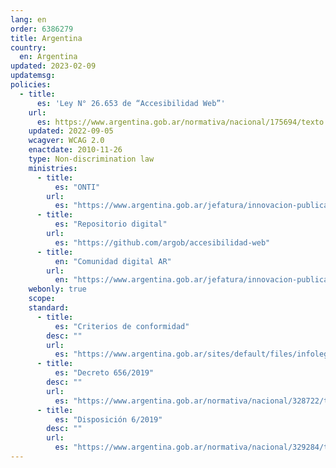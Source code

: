 ```yaml
---
lang: en
order: 6386279
title: Argentina
country:
  en: Argentina
updated: 2023-02-09
updatemsg:
policies:
  - title:
      es: 'Ley N° 26.653 de “Accesibilidad Web”'
    url:
      es: https://www.argentina.gob.ar/normativa/nacional/175694/texto
    updated: 2022-09-05
    wcagver: WCAG 2.0
    enactdate: 2010-11-26
    type: Non-discrimination law
    ministries:
      - title:
          es: "ONTI"
        url:
          es: "https://www.argentina.gob.ar/jefatura/innovacion-publica/onti"
      - title:
          es: "Repositorio digital"
        url:
          es: "https://github.com/argob/accesibilidad-web"
      - title:
          en: "Comunidad digital AR"
        url:
          en: "https://www.argentina.gob.ar/jefatura/innovacion-publica/onti/dit/comunidad-digital-ar"
    webonly: true
    scope: 
    standard:
      - title:
          es: "Criterios de conformidad"
        desc: ""
        url:
          es: "https://www.argentina.gob.ar/sites/default/files/infoleg/disp6-2.pdf"
      - title:
          es: "Decreto 656/2019"
        desc: ""
        url:
          es: "https://www.argentina.gob.ar/normativa/nacional/328722/texto"
      - title:
          es: "Disposición 6/2019"
        desc: ""
        url:
          es: "https://www.argentina.gob.ar/normativa/nacional/329284/texto"
---
```

